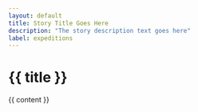 ```yaml
---
layout: default
title: Story Title Goes Here
description: "The story description text goes here"
label: expeditions
---
```


<h1>{{ title }}</h1>
{{ content }}